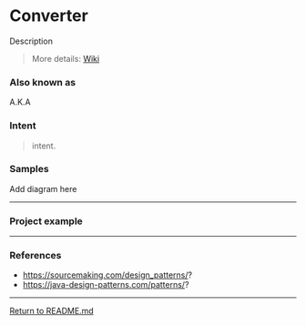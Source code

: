 # Converter

Description

> More details: [Wiki](#)

### Also known as
A.K.A

### Intent
> intent.

### Samples
Add diagram here


---

### Project example

---


### References
- https://sourcemaking.com/design_patterns/?
- https://java-design-patterns.com/patterns/?


---

[Return to README.md](../../README.md)
